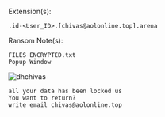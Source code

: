 Extension(s): 
```
.id-<User_ID>.[chivas@aolonline.top].arena
```
Ransom Note(s): 
```
FILES ENCRYPTED.txt
Popup Window
```
![dhchivas](https://github.com/user-attachments/assets/7835b3d4-39d2-4cb4-9d0d-59559337abf3)
```
all your data has been locked us
You want to return?
write email chivas@aolonline.top
```
